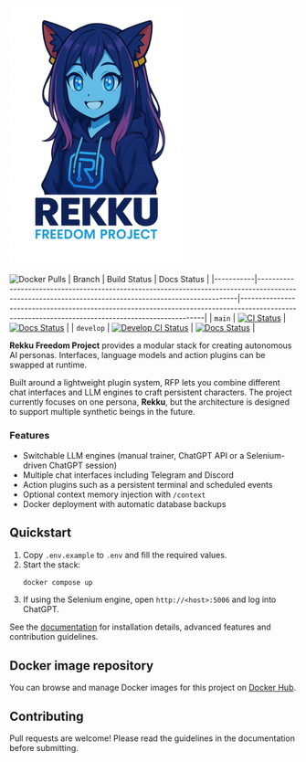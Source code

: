 <img src="docs/res/RFP_logo.png" alt="RFP Logo" width="300"/>

![Docker Pulls](https://img.shields.io/docker/pulls/xargonwan/rekku_freedom_project)
| Branch    | Build Status                                                                                                                                         | Docs Status                                                                                                                                      |
|-----------|------------------------------------------------------------------------------------------------------------------------------------------------------|--------------------------------------------------------------------------------------------------------------------------------------------------|
| `main`    | [![CI Status](https://img.shields.io/github/actions/workflow/status/XargonWan/Rekku_Freedom_Project/build-release.yml)](https://github.com/XargonWan/Rekku_Freedom_Project/actions)      | [![Docs Status](https://readthedocs.org/projects/rekku-freedom-project/badge/?version=latest)](https://rekku-freedom-project.readthedocs.io/en/latest/?badge=latest) |
| `develop` | [![Develop CI Status](https://img.shields.io/github/actions/workflow/status/XargonWan/Rekku_Freedom_Project/build-release.yml?branch=develop)](https://github.com/XargonWan/Rekku_Freedom_Project/actions) | [![Docs Status](https://readthedocs.org/projects/rekku-freedom-project/badge/?version=latest)](https://rekku-freedom-project.readthedocs.io/en/latest/?badge=latest) |

**Rekku Freedom Project** provides a modular stack for creating autonomous AI personas. Interfaces, language models and action plugins can be swapped at runtime.

Built around a lightweight plugin system, RFP lets you combine different chat interfaces and LLM engines to craft persistent characters.  The project currently focuses on one persona, **Rekku**, but the architecture is designed to support multiple synthetic beings in the future.

### Features

- Switchable LLM engines (manual trainer, ChatGPT API or a Selenium-driven ChatGPT session)
- Multiple chat interfaces including Telegram and Discord
- Action plugins such as a persistent terminal and scheduled events
- Optional context memory injection with `/context`
- Docker deployment with automatic database backups

## Quickstart

1. Copy `.env.example` to `.env` and fill the required values.
2. Start the stack:
   ```bash
   docker compose up
   ```
3. If using the Selenium engine, open `http://<host>:5006` and log into ChatGPT.

See the [documentation](https://rekku-freedom-project.readthedocs.io) for installation details, advanced features and contribution guidelines.

## Docker image repository
You can browse and manage Docker images for this project on [Docker Hub](https://hub.docker.com/repository/docker/xargonwan/rekku_freedom_project).

## Contributing

Pull requests are welcome! Please read the guidelines in the documentation before submitting.
